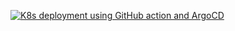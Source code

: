 <a target="_blank" href="https://github-readme-medium-recent-article.vercel.app/medium/@anilnandat/custom-github-action-for-argocd-deployment-d78908669d98"><img src="https://github-readme-medium-recent-article.vercel.app/medium/@anilnandat/custom-github-action-for-argocd-deployment-d78908669d98" alt="K8s deployment using GitHub action and ArgoCD"> 
